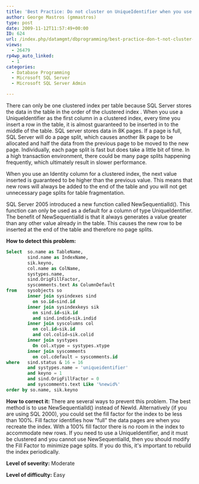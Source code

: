 ```yaml
---
title: 'Best Practice: Do not cluster on UniqueIdentifier when you use NewId'
author: George Mastros (gmmastros)
type: post
date: 2009-11-12T11:57:49+00:00
ID: 624
url: /index.php/datamgmt/dbprogramming/best-practice-don-t-not-cluster-on-uniqu/
views:
  - 26479
rp4wp_auto_linked:
  - 1
categories:
  - Database Programming
  - Microsoft SQL Server
  - Microsoft SQL Server Admin

---
```

There can only be one clustered index per table because SQL Server stores the data in the table in the order of the clustered index . When you use a UniqueIdentifier as the first column in a clustered index, every time you insert a row in the table, it is almost guaranteed to be inserted in to the middle of the table. SQL server stores data in 8K pages. If a page is full, SQL Server will do a page split, which causes another 8k page to be allocated and half the data from the previous page to be moved to the new page. Individually, each page split is fast but does take a little bit of time. In a high transaction environment, there could be many page splits happening frequently, which ultimately result in slower performance. 

When you use an Identity column for a clustered index, the next value inserted is guaranteed to be higher than the previous value. This means that new rows will always be added to the end of the table and you will not get unnecessary page splits for table fragmentation.

SQL Server 2005 introduced a new function called NewSequentialId(). This function can only be used as a default for a column of type UniqueIdentifier. The benefit of NewSequentialId is that it always generates a value greater than any other value already in the table. This causes the new row to be inserted at the end of the table and therefore no page splits. 

**How to detect this problem:**

```sql
Select  so.name as TableName, 
        sind.name as IndexName, 
        sik.keyno, 
        col.name as ColName,
        systypes.name,
        sind.OrigFillFactor,
        syscomments.text As ColumnDefault
from    sysobjects so
        inner join sysindexes sind 
          on so.id=sind.id
        inner join sysindexkeys sik 
          on sind.id=sik.id 
          and sind.indid=sik.indid
        inner join syscolumns col 
          on col.id=sik.id 
          and col.colid=sik.colid
        inner join systypes
          On col.xtype = systypes.xtype
        inner join syscomments
          on col.cdefault = syscomments.id
where   sind.status & 16 = 16
        and systypes.name = 'uniqueidentifier'
        and keyno = 1
        and sind.OrigFillFactor = 0
        and syscomments.text Like '%newid%'
order by so.name, sik.keyno
```
**How to correct it:** There are several ways to prevent this problem. The best method is to use NewSequentialId() instead of NewId. Alternatively (if you are using SQL 2000), you could set the fill factor for the index to be less than 100%. Fill factor identifies how "full" the data pages are when you recreate the index. With a 100% fill factor there is no room in the index to accommodate new rows. If you need to use a UniqueIdentifier, and it must be clustered and you cannot use NewSequentialId, then you should modify the Fill Factor to minimize page splits. If you do this, it's important to rebuild the index periodically.

**Level of severity:** Moderate

**Level of difficulty:** Easy